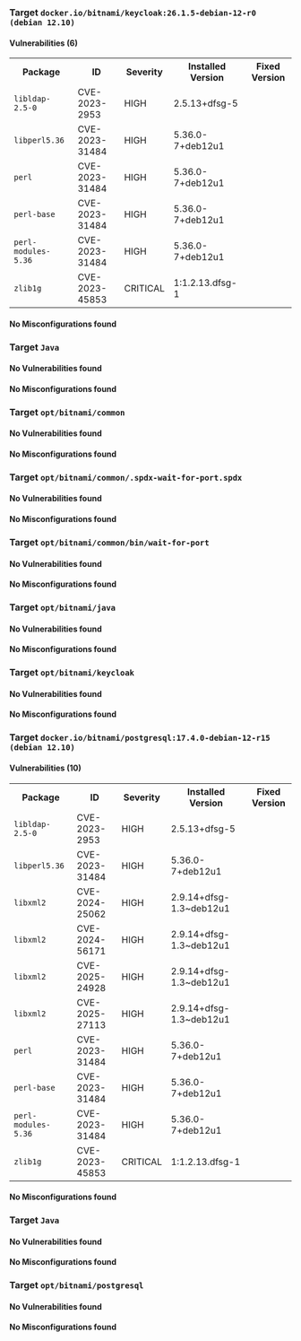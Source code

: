 
<h3>Target <code>docker.io/bitnami/keycloak:26.1.5-debian-12-r0 (debian 12.10)</code></h3>
<h4>Vulnerabilities (6)</h4>
<table>
    <tr>
        <th>Package</th>
        <th>ID</th>
        <th>Severity</th>
        <th>Installed Version</th>
        <th>Fixed Version</th>
    </tr>
    <tr>
        <td><code>libldap-2.5-0</code></td>
        <td>CVE-2023-2953</td>
        <td>HIGH</td>
        <td>2.5.13+dfsg-5</td>
        <td></td>
    </tr>
    <tr>
        <td><code>libperl5.36</code></td>
        <td>CVE-2023-31484</td>
        <td>HIGH</td>
        <td>5.36.0-7+deb12u1</td>
        <td></td>
    </tr>
    <tr>
        <td><code>perl</code></td>
        <td>CVE-2023-31484</td>
        <td>HIGH</td>
        <td>5.36.0-7+deb12u1</td>
        <td></td>
    </tr>
    <tr>
        <td><code>perl-base</code></td>
        <td>CVE-2023-31484</td>
        <td>HIGH</td>
        <td>5.36.0-7+deb12u1</td>
        <td></td>
    </tr>
    <tr>
        <td><code>perl-modules-5.36</code></td>
        <td>CVE-2023-31484</td>
        <td>HIGH</td>
        <td>5.36.0-7+deb12u1</td>
        <td></td>
    </tr>
    <tr>
        <td><code>zlib1g</code></td>
        <td>CVE-2023-45853</td>
        <td>CRITICAL</td>
        <td>1:1.2.13.dfsg-1</td>
        <td></td>
    </tr>
</table>
<h4>No Misconfigurations found</h4>
<h3>Target <code>Java</code></h3>
<h4>No Vulnerabilities found</h4>
<h4>No Misconfigurations found</h4>
<h3>Target <code>opt/bitnami/common</code></h3>
<h4>No Vulnerabilities found</h4>
<h4>No Misconfigurations found</h4>
<h3>Target <code>opt/bitnami/common/.spdx-wait-for-port.spdx</code></h3>
<h4>No Vulnerabilities found</h4>
<h4>No Misconfigurations found</h4>
<h3>Target <code>opt/bitnami/common/bin/wait-for-port</code></h3>
<h4>No Vulnerabilities found</h4>
<h4>No Misconfigurations found</h4>
<h3>Target <code>opt/bitnami/java</code></h3>
<h4>No Vulnerabilities found</h4>
<h4>No Misconfigurations found</h4>
<h3>Target <code>opt/bitnami/keycloak</code></h3>
<h4>No Vulnerabilities found</h4>
<h4>No Misconfigurations found</h4>

<h3>Target <code>docker.io/bitnami/postgresql:17.4.0-debian-12-r15 (debian 12.10)</code></h3>
<h4>Vulnerabilities (10)</h4>
<table>
    <tr>
        <th>Package</th>
        <th>ID</th>
        <th>Severity</th>
        <th>Installed Version</th>
        <th>Fixed Version</th>
    </tr>
    <tr>
        <td><code>libldap-2.5-0</code></td>
        <td>CVE-2023-2953</td>
        <td>HIGH</td>
        <td>2.5.13+dfsg-5</td>
        <td></td>
    </tr>
    <tr>
        <td><code>libperl5.36</code></td>
        <td>CVE-2023-31484</td>
        <td>HIGH</td>
        <td>5.36.0-7+deb12u1</td>
        <td></td>
    </tr>
    <tr>
        <td><code>libxml2</code></td>
        <td>CVE-2024-25062</td>
        <td>HIGH</td>
        <td>2.9.14+dfsg-1.3~deb12u1</td>
        <td></td>
    </tr>
    <tr>
        <td><code>libxml2</code></td>
        <td>CVE-2024-56171</td>
        <td>HIGH</td>
        <td>2.9.14+dfsg-1.3~deb12u1</td>
        <td></td>
    </tr>
    <tr>
        <td><code>libxml2</code></td>
        <td>CVE-2025-24928</td>
        <td>HIGH</td>
        <td>2.9.14+dfsg-1.3~deb12u1</td>
        <td></td>
    </tr>
    <tr>
        <td><code>libxml2</code></td>
        <td>CVE-2025-27113</td>
        <td>HIGH</td>
        <td>2.9.14+dfsg-1.3~deb12u1</td>
        <td></td>
    </tr>
    <tr>
        <td><code>perl</code></td>
        <td>CVE-2023-31484</td>
        <td>HIGH</td>
        <td>5.36.0-7+deb12u1</td>
        <td></td>
    </tr>
    <tr>
        <td><code>perl-base</code></td>
        <td>CVE-2023-31484</td>
        <td>HIGH</td>
        <td>5.36.0-7+deb12u1</td>
        <td></td>
    </tr>
    <tr>
        <td><code>perl-modules-5.36</code></td>
        <td>CVE-2023-31484</td>
        <td>HIGH</td>
        <td>5.36.0-7+deb12u1</td>
        <td></td>
    </tr>
    <tr>
        <td><code>zlib1g</code></td>
        <td>CVE-2023-45853</td>
        <td>CRITICAL</td>
        <td>1:1.2.13.dfsg-1</td>
        <td></td>
    </tr>
</table>
<h4>No Misconfigurations found</h4>
<h3>Target <code>Java</code></h3>
<h4>No Vulnerabilities found</h4>
<h4>No Misconfigurations found</h4>
<h3>Target <code>opt/bitnami/postgresql</code></h3>
<h4>No Vulnerabilities found</h4>
<h4>No Misconfigurations found</h4>
